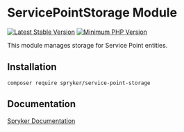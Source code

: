 # ServicePointStorage Module
[![Latest Stable Version](https://poser.pugx.org/spryker/service-point-storage/v/stable.svg)](https://packagist.org/packages/spryker/service-point-storage)
[![Minimum PHP Version](https://img.shields.io/badge/php-%3E%3D%208.3-8892BF.svg)](https://php.net/)

This module manages storage for Service Point entities.

## Installation

```
composer require spryker/service-point-storage
```

## Documentation

[Spryker Documentation](https://docs.spryker.com)
